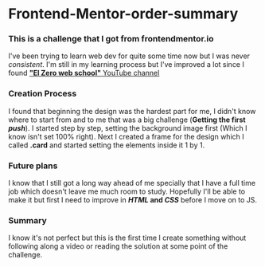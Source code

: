 # Frontend-Mentor-order-summary
### This is a challenge that I got from frontendmentor.io 

I've been trying to learn web dev for quite some time now but I was never _consistent_.
I'm still in my learning process but I've improved a lot since I found [**"El Zero web school"** YouTube channel](https://www.youtube.com/c/ElzeroInfo)

### Creation Process

I found that beginning the design was the hardest part for me, I didn't know where to start from and to me that was a big challenge (**Getting the first _push_**).
I started step by step, setting the background image first (Which I know isn't set 100% right).
Next I created a frame for the design which I called **.card** and started setting the elements inside it 1 by 1.

### Future plans

I know that I still got a long way ahead of me specially that I have a full time job which doesn't leave me much room to study.
Hopefully I'll be able to make it but first I need to improve in **_HTML_ and _CSS_** before I move on to JS.

### Summary

I know it's not perfect but this is the first time I create something without following along a video or reading the solution at some point of the challenge.


